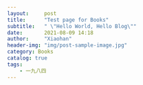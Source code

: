 ```yaml
---
layout:     post
title:      "Test page for Books"
subtitle:   " \"Hello World, Hello Blog\""
date:       2021-08-09 14:18
author:     "Xiaohan"
header-img: "img/post-sample-image.jpg"
category: Books
catalog: true
tags:
    - 一九八四
---
```


